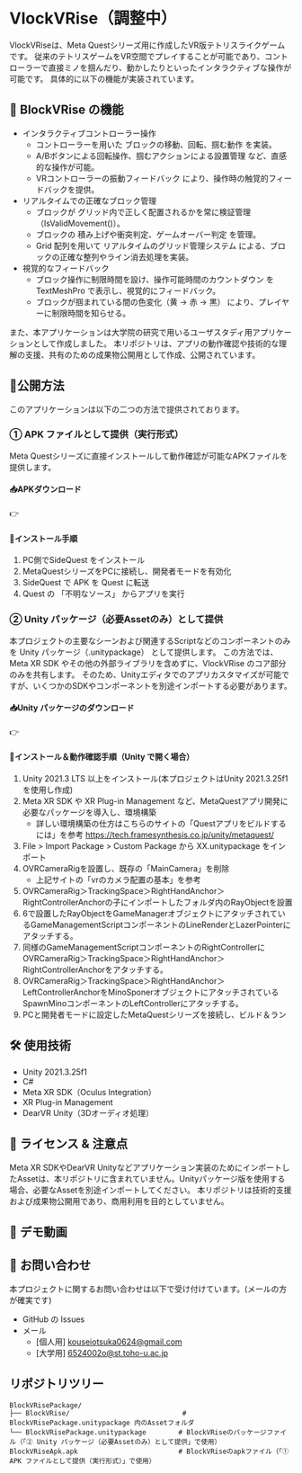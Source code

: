 # VlockVRise（調整中）
VlockVRiseは、Meta Questシリーズ用に作成したVR版テトリスライクゲームです。
従来のテトリスゲームをVR空間でプレイすることが可能であり、コントローラーで直接ミノを掴んだり、動かしたりといったインタラクティブな操作が可能です。
具体的に以下の機能が実装されています。

## 🎯 BlockVRise の機能
- インタラクティブコントローラー操作
  - コントローラーを用いた ブロックの移動、回転、掴む動作 を実装。
  - A/Bボタンによる回転操作、掴むアクションによる設置管理 など、直感的な操作が可能。
  - VRコントローラーの振動フィードバック により、操作時の触覚的フィードバックを提供。
- リアルタイムでの正確なブロック管理
  - ブロックが グリッド内で正しく配置されるかを常に検証管理（IsValidMovement()）。
  - ブロックの 積み上げや衝突判定、ゲームオーバー判定 を管理。
  - Grid 配列を用いて リアルタイムのグリッド管理システム による、ブロックの正確な整列やライン消去処理を実装。
- 視覚的なフィードバック
  - ブロック操作に制限時間を設け、操作可能時間のカウントダウン を TextMeshPro で表示し、視覚的にフィードバック。
  - ブロックが掴まれている間の色変化（黄 → 赤 → 黒） により、プレイヤーに制限時間を知らせる。

また、本アプリケーションは大学院の研究で用いるユーザスタディ用アプリケーションとして作成しました。
本リポジトリは、アプリの動作確認や技術的な理解の支援、共有のための成果物公開用として作成、公開されています。

## 🚀公開方法
このアプリケーションは以下の二つの方法で提供されております。

### ① APK ファイルとして提供（実行形式）
Meta Questシリーズに直接インストールして動作確認が可能なAPKファイルを提供します。
#### 📥APKダウンロード
👉
#### 📌インストール手順
1. PC側でSideQuest をインストール
2. MetaQuestシリーズをPCに接続し、開発者モードを有効化
3. SideQuest で APK を Quest に転送
4. Quest の 「不明なソース」 からアプリを実行

### ② Unity パッケージ（必要Assetのみ）として提供
本プロジェクトの主要なシーンおよび関連するScriptなどのコンポーネントのみを Unity パッケージ（.unitypackage） として提供します。
この方法では、Meta XR SDK やその他の外部ライブラリを含めずに、VlockVRise のコア部分のみを共有します。
そのため、Unityエディタでのアプリカスタマイズが可能ですが、いくつかのSDKやコンポーネントを別途インポートする必要があります。

#### 📥Unity パッケージのダウンロード
👉
#### 📌インストール＆動作確認手順（Unity で開く場合）
1. Unity 2021.3 LTS 以上をインストール(本プロジェクトはUnity 2021.3.25f1を使用し作成)
2. Meta XR SDK や XR Plug-in Management など、MetaQuestアプリ開発に必要なパッケージを導入し、環境構築
   - 詳しい環境構築の仕方はこちらのサイトの「Questアプリをビルドするには」を参考 https://tech.framesynthesis.co.jp/unity/metaquest/
4. File > Import Package > Custom Package から XX.unitypackage をインポート
5. OVRCameraRigを設置し、既存の「MainCamera」を削除
   - 上記サイトの「vrのカメラ配置の基本」を参考
6. OVRCameraRig＞TrackingSpace＞RightHandAnchor＞RightControllerAnchorの子にインポートしたフォルダ内のRayObjectを設置
7. 6で設置したRayObjectをGameManagerオブジェクトにアタッチされているGameManagementScriptコンポーネントのLineRenderとLazerPointerにアタッチする。
8. 同様のGameManagementScriptコンポーネントのRightControllerにOVRCameraRig＞TrackingSpace＞RightHandAnchor＞RightControllerAnchorをアタッチする。
9. OVRCameraRig＞TrackingSpace＞RightHandAnchor＞LeftControllerAnchorをMinoSponerオブジェクトにアタッチされているSpawnMinoコンポーネントのLeftControllerにアタッチする。
10. PCと開発者モードに設定したMetaQuestシリーズを接続し、ビルド＆ラン

## 🛠 使用技術
- Unity 2021.3.25f1
- C#
- Meta XR SDK（Oculus Integration）
- XR Plug-in Management
- DearVR Unity（3Dオーディオ処理）

## 📜 ライセンス & 注意点
Meta XR SDKやDearVR Unityなどアプリケーション実装のためにインポートしたAssetは、本リポジトリに含まれていません。Unityパッケージ版を使用する場合、必要なAssetを別途インポートしてください。
本リポジトリは技術的支援および成果物公開用であり、商用利用を目的としていません。

## 🎥 デモ動画

## 📩 お問い合わせ
本プロジェクトに関するお問い合わせは以下で受け付けています。(メールの方が確実です)
- GitHub の Issues
- メール
  - [個人用] kouseiotsuka0624@gmail.com
  - [大学用] 6524002o@st.toho-u.ac.jp
 
## リポジトリツリー
    BlockVRisePackage/
    ├── BlockVRise/                            # BlockVRisePackage.unitypackage 内のAssetフォルダ
    └── BlockVRisePackage.unitypackage        # BlockVRiseのパッケージファイル（「② Unity パッケージ（必要Assetのみ）として提供」で使用）
    BlockVRiseApk.apk                         # BlockVRiseのapkファイル（「① APK ファイルとして提供（実行形式）」で使用）
